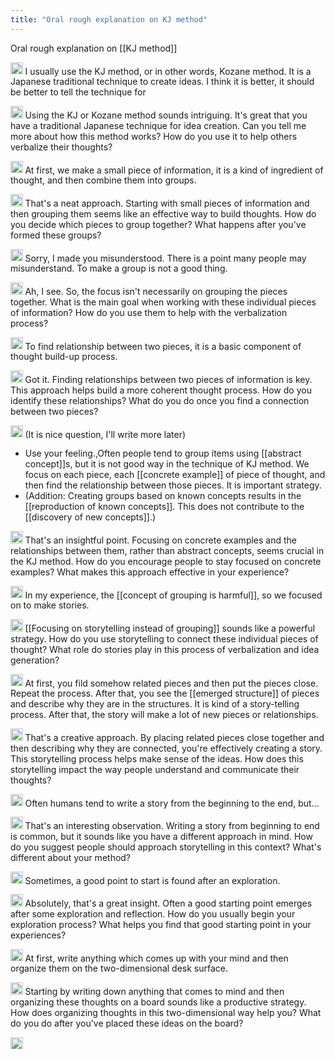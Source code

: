 ```yaml
---
title: "Oral rough explanation on KJ method"
---
```


Oral rough explanation on [[KJ method]]

<img src='https://scrapbox.io/api/pages/nishio-en/nishio/icon' alt='nishio.icon' height="19.5"/> I usually use the KJ method, or in other words, Kozane method. It is a Japanese traditional technique to create ideas. I think it is better, it should be better to tell the technique for

<img src='https://scrapbox.io/api/pages/nishio-en/Oral Keichobot/icon' alt='Oral Keichobot.icon' height="19.5"/> Using the KJ or Kozane method sounds intriguing. It's great that you have a traditional Japanese technique for idea creation. Can you tell me more about how this method works? How do you use it to help others verbalize their thoughts?

<img src='https://scrapbox.io/api/pages/nishio-en/nishio/icon' alt='nishio.icon' height="19.5"/> At first, we make a small piece of information, it is a kind of ingredient of thought, and then combine them into groups.

<img src='https://scrapbox.io/api/pages/nishio-en/Oral Keichobot/icon' alt='Oral Keichobot.icon' height="19.5"/> That's a neat approach. Starting with small pieces of information and then grouping them seems like an effective way to build thoughts. How do you decide which pieces to group together? What happens after you've formed these groups?

<img src='https://scrapbox.io/api/pages/nishio-en/nishio/icon' alt='nishio.icon' height="19.5"/> Sorry, I made you misunderstood. There is a point many people may misunderstand. To make a group is not a good thing.

<img src='https://scrapbox.io/api/pages/nishio-en/Oral Keichobot/icon' alt='Oral Keichobot.icon' height="19.5"/> Ah, I see. So, the focus isn't necessarily on grouping the pieces together. What is the main goal when working with these individual pieces of information? How do you use them to help with the verbalization process?

<img src='https://scrapbox.io/api/pages/nishio-en/nishio/icon' alt='nishio.icon' height="19.5"/> To find relationship between two pieces, it is a basic component of thought build-up process.

<img src='https://scrapbox.io/api/pages/nishio-en/Oral Keichobot/icon' alt='Oral Keichobot.icon' height="19.5"/> Got it. Finding relationships between two pieces of information is key. This approach helps build a more coherent thought process. How do you identify these relationships? What do you do once you find a connection between two pieces?

<img src='https://scrapbox.io/api/pages/nishio-en/nishio/icon' alt='nishio.icon' height="19.5"/> (It is nice question, I'll write more later)
- Use your feeling.,Often people tend to group items using [[abstract concept]]s, but it is not good way in the technique of KJ method. We focus on each piece, each [[concrete example]] of piece of thought, and then find the relationship between those pieces. It is important strategy.
- (Addition: Creating groups based on known concepts results in the [[reproduction of known concepts]]. This does not contribute to the [[discovery of new concepts]].)

<img src='https://scrapbox.io/api/pages/nishio-en/Oral Keichobot/icon' alt='Oral Keichobot.icon' height="19.5"/> That's an insightful point. Focusing on concrete examples and the relationships between them, rather than abstract concepts, seems crucial in the KJ method. How do you encourage people to stay focused on concrete examples? What makes this approach effective in your experience?

<img src='https://scrapbox.io/api/pages/nishio-en/nishio/icon' alt='nishio.icon' height="19.5"/> In my experience, the [[concept of grouping is harmful]], so we focused on to make stories.

<img src='https://scrapbox.io/api/pages/nishio-en/Oral Keichobot/icon' alt='Oral Keichobot.icon' height="19.5"/> [[Focusing on storytelling instead of grouping]] sounds like a powerful strategy. How do you use storytelling to connect these individual pieces of thought? What role do stories play in this process of verbalization and idea generation?

<img src='https://scrapbox.io/api/pages/nishio-en/nishio/icon' alt='nishio.icon' height="19.5"/> At first, you fild somehow related pieces and then put the pieces close. Repeat the process. After that, you see the [[emerged structure]] of pieces and describe why they are in the structures. It is kind of a story-telling process. After that, the story will make a lot of new pieces or relationships.

<img src='https://scrapbox.io/api/pages/nishio-en/Oral Keichobot/icon' alt='Oral Keichobot.icon' height="19.5"/> That's a creative approach. By placing related pieces close together and then describing why they are connected, you're effectively creating a story. This storytelling process helps make sense of the ideas. How does this storytelling impact the way people understand and communicate their thoughts?

<img src='https://scrapbox.io/api/pages/nishio-en/nishio/icon' alt='nishio.icon' height="19.5"/> Often humans tend to write a story from the beginning to the end, but...

<img src='https://scrapbox.io/api/pages/nishio-en/Oral Keichobot/icon' alt='Oral Keichobot.icon' height="19.5"/> That's an interesting observation. Writing a story from beginning to end is common, but it sounds like you have a different approach in mind. How do you suggest people should approach storytelling in this context? What's different about your method?

<img src='https://scrapbox.io/api/pages/nishio-en/nishio/icon' alt='nishio.icon' height="19.5"/> Sometimes, a good point to start is found after an exploration.

<img src='https://scrapbox.io/api/pages/nishio-en/Oral Keichobot/icon' alt='Oral Keichobot.icon' height="19.5"/> Absolutely, that's a great insight. Often a good starting point emerges after some exploration and reflection. How do you usually begin your exploration process? What helps you find that good starting point in your experiences?

<img src='https://scrapbox.io/api/pages/nishio-en/nishio/icon' alt='nishio.icon' height="19.5"/> At first, write anything which comes up with your mind and then organize them on the two-dimensional desk surface.

<img src='https://scrapbox.io/api/pages/nishio-en/Oral Keichobot/icon' alt='Oral Keichobot.icon' height="19.5"/> Starting by writing down anything that comes to mind and then organizing these thoughts on a board sounds like a productive strategy. How does organizing thoughts in this two-dimensional way help you? What do you do after you've placed these ideas on the board?

<img src='https://scrapbox.io/api/pages/nishio-en/en/icon' alt='en.icon' height="19.5"/>
